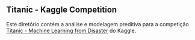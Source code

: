 ## Titanic - Kaggle Competition  
Este diretório contém a análise e modelagem preditiva para a competição  
<a href="https://www.kaggle.com/competitions/titanic">Titanic - Machine Learning from Disaster</a> do Kaggle.

